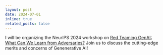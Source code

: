 ```yaml
---
layout: post
date: 2024-07-01
inline: true
related_posts: false
---
```


I will be organizing the NeurIPS 2024 workshop on [Red Teaming GenAI: What Can We Learn from Adversaries?](https://redteaming-gen-ai.github.io/) Join us to discuss the cutting-edge merits and concerns of Genenerative AI!